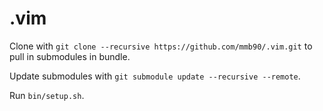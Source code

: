# .vim

Clone with `git clone --recursive https://github.com/mmb90/.vim.git` to pull in
submodules in bundle.

Update submodules with `git submodule update --recursive --remote`.

Run `bin/setup.sh`.
